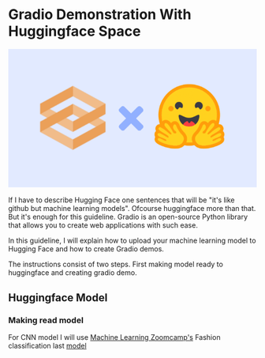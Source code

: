 # Gradio Demonstration With Huggingface Space
![img](./img/huggingface.png)

If I have to describe Hugging Face one sentences that will be "it's like github but machine learning models". Ofcourse huggingface more than that. But it's enough for this guideline. Gradio is an open-source Python library that allows you to create web applications with such ease.


In this guideline, I will explain how to upload your machine learning model to Hugging Face and how to create Gradio demos.

The instructions consist of two steps. First making model ready to huggingface and creating gradio demo.


## Huggingface Model

### Making read model

For CNN model I will use [Machine Learning Zoomcamp's](https://github.com/DataTalksClub/machine-learning-zoomcamp) Fashion classification last [model](https://github.com/DataTalksClub/machine-learning-zoomcamp/blob/master/08-deep-learning/notebook.ipynb)



